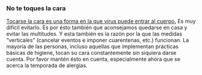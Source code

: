 ### No te toques la cara

[Tocarse la cara es una forma en la que virus puede entrar al cuerpo.](https://www.cdc.gov/coronavirus/2019-ncov/about/transmission.html) Es muy difícil evitarlo. Es por ésto también que aconsejamos quedarse en casa y evitar las multitudes. Y esta también es la razón por la que las medidas “verticales” (cancelar eventos e imponer cuarentenas, etc.) funcionan. La mayoría de las personas, incluso aquellas que implementan prácticas básicas de higiene, tocan su cara constantemente sin siquiera darse cuenta. Por favor mantén ésto en cuenta, especialmente ahora que se acerca la temporada de alergias.

